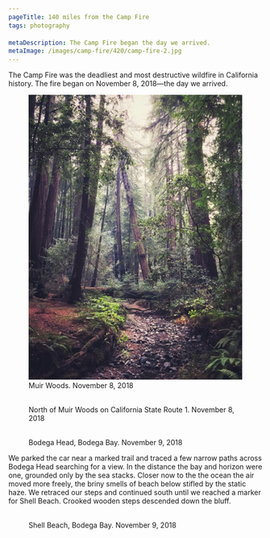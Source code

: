 ```yaml
---
pageTitle: 140 miles from the Camp Fire
tags: photography

metaDescription: The Camp Fire began the day we arrived.
metaImage: /images/camp-fire/420/camp-fire-2.jpg
---
```

The Camp Fire was the deadliest and most destructive wildfire in California history. The fire began on November 8, 2018&mdash;the day we arrived.

<figure>
    <img src="/images/camp-fire/768/muir-woods.jpg">
    <figcaption>Muir Woods. November 8, 2018</figcaption>
</figure>

<figure>
    <img class="lazy" data-src="/images/camp-fire/768/camp-fire-1.jpg">
    <figcaption>North of Muir Woods on California State Route 1. November 8, 2018</figcaption>
</figure>
<figure>
    <img class="lazy" data-src="/images/camp-fire/768/camp-fire-3.jpg">
    <figcaption>Bodega Head, Bodega Bay. November 9, 2018</figcaption>
</figure>

We parked the car near a marked trail and traced a few narrow paths across Bodega Head searching for a view. In the distance the bay and horizon were one, grounded only by the sea stacks. Closer now to the the ocean the air moved more freely, the briny smells of beach below stifled by the static haze. We retraced our steps and continued south until we reached a marker for Shell Beach. Crooked wooden steps descended down the bluff. 

<figure>
    <img class="lazy" data-src="/images/camp-fire/768/camp-fire-2.jpg">
    <figcaption>Shell Beach, Bodega Bay. November 9, 2018</figcaption>
</figure>


